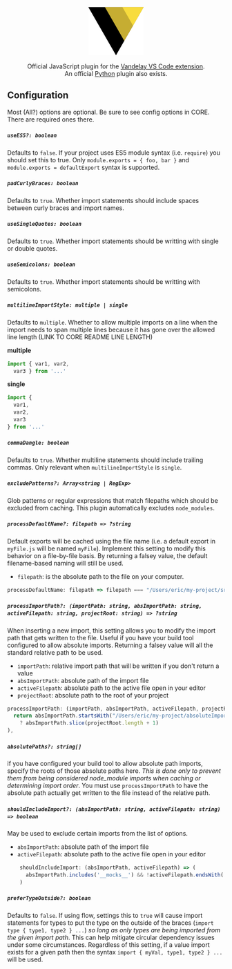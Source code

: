 <p align="center">
    <img src="https://raw.githubusercontent.com/ericbiewener/vscode-vandelay-js/master/artwork/logo.png" width="128" height="112" />
</p>

<p align="center">
  Official JavaScript plugin for the <a href="https://github.com/ericbiewener/vscode-vandelay">Vandelay VS Code extension</a>.
  <br />
  An official <a href="https://github.com/ericbiewener/vscode-vandelay-py">Python</a> plugin also exists.
</p>

## Configuration
Most (All?) options are optional. Be sure to see config options in CORE. There are required ones
there.

##### `useES5?: boolean`
Defaults to `false`. If your project uses ES5 module syntax (i.e. `require`) you should set this to
true. Only `module.exports = { foo, bar }` and `module.exports = defaultExport` syntax is supported.
  
##### `padCurlyBraces: boolean`
Defaults to `true`. Whether import statements should include spaces between curly braces and import names.

##### `useSingleQuotes: boolean`
Defaults to `true`. Whether import statements should be writting with single or double quotes.

##### `useSemicolons: boolean`
Defaults to `true`. Whether import statements should be writting with semicolons.

##### `multilineImportStyle: multiple | single`
Defaults to `multiple`. Whether to allow multiple imports on a line when the import needs to span
multiple lines because it has gone over the allowed line length (LINK TO CORE README LINE LENGTH)

**multiple**
```js
import { var1, var2,
  var3 } from '...'
```

**single**
```js
import {
  var1,
  var2,
  var3
} from '...'
```

##### `commaDangle: boolean`
Defaults to `true`. Whether multiline statements should include trailing commas. Only relevant when
`multilineImportStyle` is `single`.

##### `excludePatterns?: Array<string | RegExp>`
Glob patterns or regular expressions that match filepaths which should be excluded from caching.
This plugin automatically excludes `node_modules`.

##### `processDefaultName?: filepath => ?string`
Default exports will be cached using the file name (i.e. a default export in `myFile.js` will be
named `myFile`). Implement this setting to modify this behavior on a file-by-file basis. By
returning a falsey value, the default filename-based naming will still be used.

* `filepath`: is the absolute path to the file on your computer.

```js
processDefaultName: filepath => filepath === "/Users/eric/my-project/src/foo/bar.js" ? "greatName" : null
```

##### `processImportPath?: (importPath: string, absImportPath: string, activeFilepath: string, projectRoot: string) => ?string`
When inserting a new import, this setting allows you to modify the import path that gets written to
the file. Useful if you have your build tool configured to allow absolute imports. Returning a
falsey value will all the standard relative path to be used.

* `importPath`: relative import path that will be written if you don't return a value
* `absImportPath`: absolute path of the import file
* `activeFilepath`: absolute path to the active file open in your editor
* `projectRoot`: absolute path to the root of your project

```js
processImportPath: (importPath, absImportPath, activeFilepath, projectRoot) => (
  return absImportPath.startsWith("/Users/eric/my-project/absoluteImportDirectory")
    ? absImportPath.slice(projectRoot.length + 1)
),
```

##### `absolutePaths?: string[]`
if you have configured your build tool to allow absolute path imports, specify the roots of those
absolute paths here. *This is done only to prevent them from being considered node_module imports
when caching or determining import order*. You must use `processImportPath` to have the absolute
path actually get written to the file instead of the relative path.

##### `shouldIncludeImport?: (absImportPath: string, activeFilepath: string) => boolean`
May be used to exclude certain imports from the list of options.

* `absImportPath`: absolute path of the import file
* `activeFilepath`: absolute path to the active file open in your editor

```js
    shouldIncludeImport: (absImportPath, activeFilepath) => (
      absImportPath.includes('__mocks__') && !activeFilepath.endsWith('.test.js')
    )
```

##### `preferTypeOutside?: boolean`
Defaults to `false`. If using flow, settings this to `true` will cause import statements for types
to put the type on the outside of the braces (`import type { type1, type2 } ...`) *so long as only
types are being imported from the given import path*. This can help mitigate circular dependency
issues under some circumstances. Regardless of this setting, if a value import exists for a given
path then the syntax `import { myVal, type1, type2 } ...` will be used.
